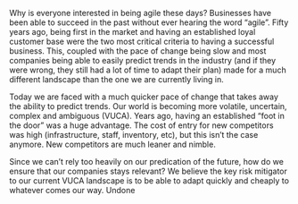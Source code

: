 Why is everyone interested in being agile these days? Businesses have been able to succeed in the past without ever hearing the word “agile”. Fifty years ago, being first in the market and having an established loyal customer base were the two most critical criteria to having a successful business. This, coupled with the pace of change being slow and most companies being able to easily predict trends in the industry (and if they were wrong, they still had a lot of time to adapt their plan) made for a much different landscape than the one we are currently living in.

Today we are faced with a much quicker pace of change that takes away the ability to predict trends. Our world is becoming more volatile, uncertain, complex and ambiguous (VUCA). Years ago, having an established “foot in the door” was a huge advantage. The cost of entry for new competitors was high (infrastructure, staff, inventory, etc), but this isn’t the case anymore. New competitors are much leaner and nimble.  

Since we can’t rely too heavily on our predication of the future, how do we ensure that our companies stays relevant? We believe the key risk mitigator to our current VUCA landscape is to be able to adapt quickly and cheaply to whatever comes our way.
Undone
